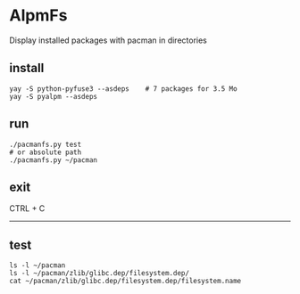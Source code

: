 # AlpmFs

Display installed packages with pacman in directories

## install

```
yay -S python-pyfuse3 --asdeps    # 7 packages for 3.5 Mo
yay -S pyalpm --asdeps
```

## run

```
./pacmanfs.py test
# or absolute path
./pacmanfs.py ~/pacman
```

## exit
CTRL + C

---

## test

```
ls -l ~/pacman
ls -l ~/pacman/zlib/glibc.dep/filesystem.dep/
cat ~/pacman/zlib/glibc.dep/filesystem.dep/filesystem.name
```
